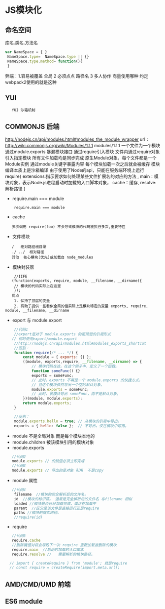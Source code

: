 # JS模块化

## 命名空间

库名.类名.方法名
```javascript
var NameSpace = { }
 NameSpace.type=  NameSpace.type || {}
 NameSpace.type.method= function(){
 }
```
弊端：1.容易被覆盖 全局  2 必须点点 路径名 3 多人协作 商量使用哪种  约定 webpack2使用的就是这种 

## YUI

```javascrit
   YUI 沙箱机制
```
## COMMONJS  后端
http://nodejs.cn/api/modules.html#modules_the_module_wrapper
url：http://wiki.commonjs.org/wiki/Modules/1.1.1
modules/1.1.1
    一个文件为一个模块
    通过module.exports 暴漏模块接口
    通过require引入模块 文件内通过require对象引入指定模块
    所有文件加载均是同步完成
    原生Module对象，每个文件都是一个Module实例
    通过module关键字暴露内容
    每个模块加载一次之后就会被缓存
    模块编译本质上是沙箱编译
    由于使用了Node的api，只能在服务端环境上运行
require{
   extensions:指示要求如何处理某些文件扩展名的对应的方法 ,
   main：模块对象，表示Node.js进程启动时加载的入口脚本对象，
   cache：缓存,
   resolve:解析路径 
}
- require.main === module  
```javascrit
    require.main === module
```
-  cache
```javascrit
   多次调用 require(foo) 不会导致模块的代码被执行多次,重要特性
```
-  文件模块
```javascrit
   /   绝对路径根目录
   ./ ../  相对路径
   其他  核心模块(优先)或加载自 node_modules 
```
- 模块封装器
```javascrit
    //IIFE
   (function(exports, require, module, __filename, __dirname){
    // 模块的代码实际上在这里
    });
   优点
    1. 保持了顶层的变量 
    2. 有助于提供一些看似全局的但实际上是模块特定的变量 exports, require, module, __filename, __dirname
```
- export 与 module.export 

```javascript
    //代码1
    //export是对于 module.exports 的更简短的引用形式
   // 何时使用export/module.export
    //http://nodejs.cn/api/modules.html#modules_exports_shortcut
    //区别：
    function require(/* ... */) {
        const module = { exports: {} };
        ((module, exports,require, __filename, __dirname) => {
            // 模块代码在这。在这个例子中，定义了一个函数。
            function someFunc() {}
            exports = someFunc;
            // 此时，exports 不再是一个 module.exports 的快捷方式，
            // 且这个模块依然导出一个空的默认对象。
            module.exports = someFunc;
            // 此时，该模块导出 someFunc，而不是默认对象。
        })(module, module.exports);
        return module.exports;
    }

    //反例：
    module.exports.hello = true; // 从模块的引用中导出。
    exports = { hello: false };  // 不导出，仅在模块中可用。
```

- module
  不是全局对象  而是每个模块本地的
- module.children
  被该模块引用的模块对象
- module.exports
```javascript
   //代码2
   module.exports // 的赋值必须立即完成
   //代码3
   module.exports // 导出的是对象 引用  不是copy 
```
- module 属性
```javascript
   //代码4
    filename  //模块的完全解析后的文件名。
    id  //模块的标识符。 通常是完全解析后的文件名 与filename 相似
    loaded //模块是否已经加载完成，或正在加载中
    parent  //区分是该文件是直接运行还是require
    paths //模块的搜索路径。
    //require(id)
```
- require 
```javascript
   //代码5
   require.cache
   //删除键值对将会导致下一次 require 重新加载被删除的模块
   require.main  //启动时加载的入口脚本
   require.resolve //   需要解析的模块路径。

  // import { createRequire } from 'module'; 就是require
  // const require = createRequire(import.meta.url);

```
## AMD/CMD/UMD 前端

## ES6 module